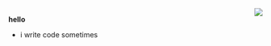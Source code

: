 <a href="#">
<img align="right" src="https://github-readme-stats.vercel.app/api?username=cylorun&show_icons=true&theme=dark">
</a>

**hello**

- i write code sometimes
  

